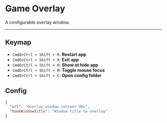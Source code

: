 # Game Overlay

A configurable overlay window.

---

## Keymap

- `CmdOrCtrl + Shift + R`: **Restart app**
- `CmdOrCtrl + Shift + X`: **Exit app**
- `CmdOrCtrl + Shift + H`: **Show ot hide app**
- `CmdOrCtrl + Shift + M`: **Toggle mouse focus**
- `CmdOrCtrl + Shift + C`: **Open config folder**

## Config

```json
{
  "url": "Overlay window content URL",
  "hookWindowTitle": "Window title to overlay"
}
```
